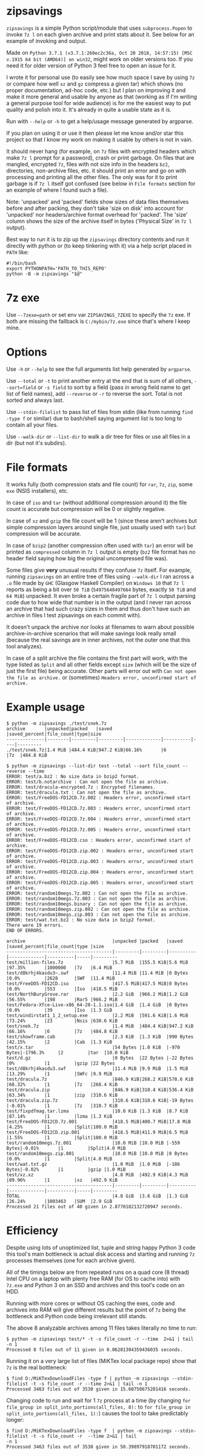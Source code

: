 # zipsavings
`zipsavings` is a simple Python script/module that uses `subprocess.Popen`
to invoke `7z l` on each given archive and print stats about it. See below for
an example of invoking and output.

Made on `Python 3.7.1 (v3.7.1:260ec2c36a, Oct 20 2018, 14:57:15) [MSC v.1915 64 bit (AMD64)] on win32`,
might work on older versions too. If you need it for older version of Python 3 feel free to open an issue for it.

I wrote it for personal use (to easily see how much space I save by using `7z` or
compare how well `xz` and `gz` compress a given tar) which shows (no
proper documentation, ad-hoc code, etc.) but I plan on improving it and make
it more general and usable by anyone as that (working as if I'm writing a
general purpose tool for wide audience) is for me the easiest way to put
quality and polish into it. It's already in quite a usable state as it is.

Run with `--help` or `-h` to get a help/usage message generated by argparse.

If you plan on using it or use it then please let me know and/or star this project so
that I know my work on making it usable by others is not in vain.

It should never hang (for example, on `7z` files with encrypted headers
which make `7z l` prompt for a password), crash or print garbage. On files
that are mangled, encrypted `7z`, files with not size info in the
headers `bz2`, directories, non-archive files, etc. it should print an error
and go on with processing and printing all the other files. The only was for it
to print garbage is if `7z l` itself got confused (see below
in `File formats` section for an example of where I found such a file).

Note: 'unpacked' and 'packed' fields show sizes of data files themselves
before and after packing, they don't take 'size on disk' into account
for 'unpacked' nor headers/archive format overhead for 'packed'. The 'size'
column shows the size of the archive itself
in bytes ('Physical Size' in `7z l` output).

Best way to run it is to zip up the `zipsavings` directory contents
and run it directly with python or (to keep tinkering with it) via a help
script placed in `PATH` like:

```
#!/bin/bash
export PYTHONPATH='PATH_TO_THIS_REPO'
python -B -m zipsavings "$@"
```

# 7z exe

Use `--7zexe=path` or set env var `ZIPSAVINGS_7ZEXE` to specify the `7z` exe.
If both are missing the fallback is `C:/mybin/7z.exe` since that's where I keep mine.


# Options
Use `-h` or `--help` to see the full arguments list help generated by `argparse`.

Use `--total` or `-t` to print another entry at the end that is sum of all others,
`--sort=field` or `-s field` to sort by a field (pass in wrong field name to get list of field names),
add `--reverse` or `-r` to reverse the sort. Total is not sorted and always last.

Use `--stdin-filelist` to pass list of files from stdin (like from running `find -type f` or similar)
due to bash/shell saying argument list is too long to contain all your files.

Use `--walk-dir` or `--list-dir` to walk a dir tree for files or use all files in a dir (but not it's subdirs).

# File formats

It works fully (both compression stats and file
count) for `rar`, `7z`, `zip`, some `exe` (NSIS installers), etc.

In case of `iso` and `tar` (without additional compression around it) the file
count is accurate but compression will be 0 or slightly negative.

In case of `xz` and `gzip` the file count will be 1 (since these aren't archives
but simple compression layers around single file, just usually used with `tar`) but compression will be accurate.

In case of `bzip2` (another compression often used with `tar`) an error will be
printed as `compressed` column in `7z l` output is empty (`bz2` file format
has no header field saying how big the original uncompressed file was).

Some files give **very** unusual results if they confuse `7z` itself.
For example, running `zipsavings` on an entire tree of files using `--walk-dir` I
ran across a `.o` file made by `GHC` (Glasgow Haskell Compiler) on `Windows 10`
that `7z l` reports as being a bit over `50 TiB` (`54975648497664` bytes,
exactly `50 TiB` and `64 MiB`) unpacked. It even broke a certain fragile part
of `7z l` output parsing code due to how wide that number is in the output (and
I never ran across an archive that had such crazy sizes in them and thus don't
have such an archive in files I test zipsavings on each commit with).

It doesn't unpack the archive nor looks at filenames to warn about possible
archive-in-archive scenarios that will make savings look really small (because
the real savings are in inner archives, not the outer one that this tool analyzes).

In case of a split archive the file contains the first part will work, with the
type listed as `Split` and all other fields except `size` (which will be the size
of just the first file) being accurate. Other parts will error out
with `Can not open the file as archive.` or (sometimes) `Headers error, unconfirmed start of archive.`


# Example usage

```
$ python -m zipsavings ./test/snek.7z
archive       |unpacked|packed   |saved    |saved_percent|file_count|type|size
--------------|--------|---------|---------|-------------|----------|----|---------
./test/snek.7z|1.4 MiB |484.4 KiB|947.2 KiB|66.16%       |6         |7z  |484.8 KiB
```

```
$ python -m zipsavings --list-dir test --total --sort file_count --reverse --time
ERROR: test/a.bz2 : No size data in bzip2 format.
ERROR: test/b.notarchive : Can not open the file as archive.
ERROR: test/dracula-encrypted.7z : Encrypted filenames.
ERROR: test/dracula.txt : Can not open the file as archive.
ERROR: test/FreeDOS-FD12CD.7z.002 : Headers error, unconfirmed start of archive.
ERROR: test/FreeDOS-FD12CD.7z.003 : Headers error, unconfirmed start of archive.
ERROR: test/FreeDOS-FD12CD.7z.004 : Headers error, unconfirmed start of archive.
ERROR: test/FreeDOS-FD12CD.7z.005 : Headers error, unconfirmed start of archive.
ERROR: test/FreeDOS-FD12CD.cso : Headers error, unconfirmed start of archive.
ERROR: test/FreeDOS-FD12CD.zip.002 : Headers error, unconfirmed start of archive.
ERROR: test/FreeDOS-FD12CD.zip.003 : Headers error, unconfirmed start of archive.
ERROR: test/FreeDOS-FD12CD.zip.004 : Headers error, unconfirmed start of archive.
ERROR: test/FreeDOS-FD12CD.zip.005 : Headers error, unconfirmed start of archive.
ERROR: test/random10megs.7z.002 : Can not open the file as archive.
ERROR: test/random10megs.7z.003 : Can not open the file as archive.
ERROR: test/random10megs.binary : Can not open the file as archive.
ERROR: test/random10megs.zip.002 : Can not open the file as archive.
ERROR: test/random10megs.zip.003 : Can not open the file as archive.
ERROR: test/wat.txt.bz2 : No size data in bzip2 format.
There were 19 errors.
END OF ERRORS.

archive                                |unpacked |packed   |saved     |saved_percent|file_count|type |size
---------------------------------------|---------|---------|----------|-------------|----------|-----|---------
test/million-files.7z                  |5.7 MiB  |155.5 KiB|5.6 MiB   |97.35%       |1000000   |7z   |6.4 MiB
test/d8krhj4kasdu3~.swf                |11.4 MiB |11.4 MiB |0 Bytes   |0.0%         |2628      |SWF  |11.4 MiB
test/FreeDOS-FD12CD.iso                |417.5 MiB|417.5 MiB|0 Bytes   |0.0%         |553       |Iso  |418.5 MiB
test/NorthBuryGrove.rar                |2.2 GiB  |966.2 MiB|1.2 GiB   |56.55%       |198       |Rar5 |966.2 MiB
test/Fedora-Xfce-Live-x86_64-28-1.1.iso|1.4 GiB  |1.4 GiB  |0 Bytes   |0.0%         |39        |Iso  |1.3 GiB
test/windirstat1_1_2_setup.exe         |2.2 MiB  |591.6 KiB|1.6 MiB   |73.24%       |23        |Nsis |630.6 KiB
test/snek.7z                           |1.4 MiB  |484.4 KiB|947.2 KiB |66.16%       |6         |7z   |484.8 KiB
test/showframe.cab                     |2.3 KiB  |1.3 KiB  |990 Bytes |42.15%       |2         |Cab  |1.3 KiB
test/x.tar                             |54 Bytes |1.0 KiB  |-970 Bytes|-1796.3%     |2         |tar  |10.0 KiB
test/d.gz                              |0 Bytes  |22 Bytes |-22 Bytes |0%           |1         |gzip |22 Bytes
test/d8krhj4kasdu3.swf                 |11.4 MiB |9.9 MiB  |1.5 MiB   |13.29%       |1         |SWFc |9.9 MiB
test/dracula.7z                        |846.9 KiB|268.2 KiB|578.6 KiB |68.32%       |1         |7z   |268.4 KiB
test/dracula.zip                       |846.9 KiB|310.4 KiB|536.4 KiB |63.34%       |1         |zip  |310.6 KiB
test/dracula.zip.7z                    |310.6 KiB|310.6 KiB|-19 Bytes |-0.01%       |1         |7z   |310.7 KiB
test/fixpdfmag.tar.lzma                |10.0 KiB |1.3 KiB  |8.7 KiB   |87.14%       |1         |lzma |1.3 KiB
test/FreeDOS-FD12CD.7z.001             |418.5 MiB|400.7 MiB|17.8 MiB  |4.25%        |1         |Split|100.0 MiB
test/FreeDOS-FD12CD.zip.001            |418.5 MiB|411.9 MiB|6.5 MiB   |1.55%        |1         |Split|100.0 MiB
test/random10megs.7z.001               |10.0 MiB |10.0 MiB |-559 Bytes|-0.01%       |1         |Split|4.0 MiB
test/random10megs.zip.001              |10.0 MiB |10.0 MiB |0 Bytes   |0.0%         |1         |Split|4.0 MiB
test/wat.txt.gz                        |1.0 MiB  |1.0 MiB  |-186 Bytes|-0.02%       |1         |gzip |1.0 MiB
test/xz.xz                             |4.8 MiB  |492.9 KiB|4.3 MiB   |89.96%       |1         |xz   |492.9 KiB
---------------------------------------|---------|---------|----------|-------------|----------|-----|---------
TOTAL                                  |4.8 GiB  |3.6 GiB  |1.3 GiB   |26.24%       |1003463   |SUM  |2.9 GiB
Processed 21 files out of 40 given in 2.8770182132720947 seconds.
```

# Efficiency

Despite using lots of unoptimized list, tuple and string happy Python 3 code this tool's main
bottleneck is actual disk access and starting and running `7z` processes themselves (one for each archive given).

All of the timings below are from repeated runs on a quad core (8 thread) Intel CPU on a laptop
with plenty free RAM (for OS to cache into) with `7z.exe` and Python 3 on an SSD and archives and this tool's code on an HDD.

Running with more cores or without OS caching the exes, code and archives into RAM will give different results
but the point of `7z` being the bottleneck and Python code being irrelevant still stands.

The above 8 analyzable archives among 11 files takes literally no time to run:

```
$ python -m zipsavings test/* -t -s file_count -r --time  2>&1 | tail -n 1
Processed 8 files out of 11 given in 0.06281304359436035 seconds.
```

Running it on a very large list of files (MiKTex local package repo) show that `7z` is the real bottleneck:

```
$ find D:/MiKTexDownloadFiles -type f | python -m zipsavings --stdin-filelist -t -s file_count -r --time 2>&1 | tail -n 1
Processed 3463 files out of 3530 given in 15.60750675201416 seconds.
```

Changing code to run and wait for 1 `7z` process at a time (by
changing `for file_group in split_into_portions(all_files, 8):` to `for file_group in split_into_portions(all_files, 1):`)
causes the tool to take predictably longer:

```
$ find D:/MiKTexDownloadFiles -type f  | python -m zipsavings --stdin-filelist -t -s file_count -r  --time 2>&1 | tail
-n 1
Processed 3463 files out of 3530 given in 50.39897918701172 seconds.
```
